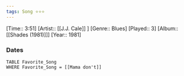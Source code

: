 ```yaml
---
tags: Song ⭐⭐⭐ 
---
```

[Time:: 3:51]
[Artist:: [[J.J. Cale]] ]
[Genre:: Blues]
[Played:: 3]
[Album:: [[Shades (1981)]]]
[Year:: 1981]
### Dates
````dataview
TABLE Favorite_Song
WHERE Favorite_Song = [[Mama don't]]
````